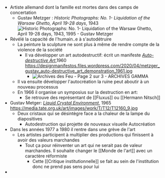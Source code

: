 - Artiste allemand dont la famille est mortes dans des camps de concertation
	- Gustav Metzger : *Historic Photographs: No. 1- Liquidation of the Warsaw Ghetto, April 19-28 days*, 1943 ![Historic Photographs: No. 1- Liquidation of the Warsaw Ghetto, April 19-28 days, 1943, 1995 - Gustav Metzger](https://uploads7.wikiart.org/images/gustav-metzger/historic-photographs-no-1-liquidation-of-the-warsaw-ghetto-april-19-28-days-1943-1995.jpg)
- Révélé la capacité de l'humain..e à s'autodétruire
	- La peinture la sculpture ne sont plus à même de rendre compte de la violence de la société
		- Il va développer un art autodestructif: écrit un manifeste [*Auto-destructive Art*](https://designmanifestos.org/gustav-metzger-auto-destructive-art-manifesto/),1960 https://designmanifestos.files.wordpress.com/2020/04/metzger_gustav_auto-destructive_art_demonstration_1961.jpg
			- ![Archives des Feu - Page 2 sur 3 - ARCHIVES GAMMA](https://lh3.googleusercontent.com/proxy/FqRtA6W2YumO5_KHC-6vCXLMBPTN07CZtROCGuTS3zo6mMougosjUZqFjvHVqVHoEzXxxRKPaA-JUfuGj2laU1ny1HjH5yaBJL-yi7f8dfVIwis7XPSwbWa66fl4Sw6h4lzBOGO5faDKxg300aHQScky)
	- Il va ensuite développer l'autocréation la ruine peut aboutir à un nouveau processus
	- En 1966 il organise un symposius sur la destruction en art:
		- Se retrouve des représentant de [[Fluxus]] ou [[Hermann Nitsch]]
- Gustav Metger: [*Liquid Crystal Environment*](https://www.tate.org.uk/art/artworks/metzger-liquid-crystal-environment-t12160), 1965 https://media.tate.org.uk/art/images/work/T/T12/T12160_9.jpg
	- Deux cristaux qui se désintègre face a la chaleur de la lampe du diapositives
		- Autodestruction qui projette de nouveaux visuelle Autocréation
- Dans les années 1977 a 1980 il rentre dans une grève de l'art
	- Les artistes participent à multiplier des productions qui finissent à avoir des valeurs marchandes
		- Tout ça pour réinventer un art qui ne serait pas de valeur marchandes. Il souhaite changer le [[Monde de l'art]] avec un caractère réformiste
			- Cette [[Critique institutionnelle]] se fait au sein de l'institution donc ne prend pas sens pour lui
-